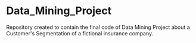 # Data_Mining_Project
Repository created to contain the final code of Data Mining Project about a Customer's Segmentation of a fictional insurance company.
